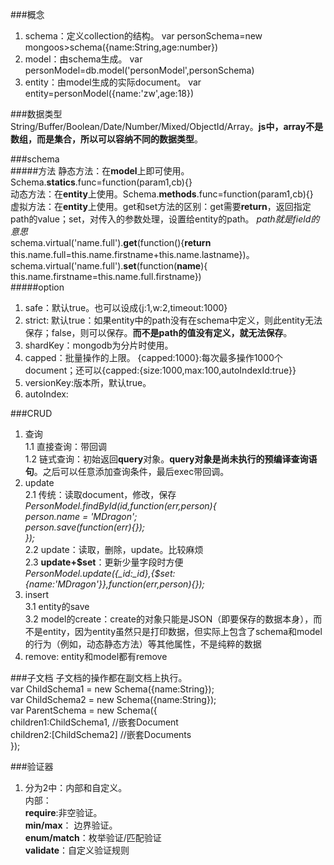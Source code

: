 ###概念  
1. schema：定义collection的结构。  var personSchema=new mongoos>schema({name:String,age:number})  
2. model：由schema生成。  var personModel=db.model('personModel',personSchema)    
3. entity：由model生成的实际document。  var entity=personModel({name:'zw',age:18})  

###数据类型  
String/Buffer/Boolean/Date/Number/Mixed/ObjectId/Array。**js中，array不是数组，而是集合，所以可以容纳不同的数据类型**。  

###schema  
#####方法
静态方法：在**model**上即可使用。 Schema.**statics**.func=function(param1,cb){}  
动态方法：在**entity**上使用。Schema.**methods**.func=function(param1,cb){}  
虚拟方法：在**entity**上使用。get和set方法的区别：get需要**return**，返回指定path的value；set，对传入的参数处理，设置给entity的path。 *path就是field的意思*  
schema.virtual('name.full').**get**(function(){**return** this.name.full=this.name.firstname+this.name.lastname})。 schema.virtual('name.full').**set**(function(**name**){ this.name.firstname=this.name.full.firstname})  
#####option  
1. safe：默认true。也可以设成{j:1,w:2,timeout:1000}    
2. strict: 默认true：如果entity中的path没有在schema中定义，则此entity无法保存；false，则可以保存。**而不是path的值没有定义，就无法保存**。     
3. shardKey：mongodb为分片时使用。  
4. capped：批量操作的上限。  {capped:1000}:每次最多操作1000个document；还可以{capped:{size:1000,max:100,autoIndexId:true}}   
5. versionKey:版本所，默认true。    
6. autoIndex:  

###CRUD
1. 查询  
   1.1 直接查询：带回调  
   1.2 链式查询：初始返回**query**对象。**query对象是尚未执行的预编译查询语句**。之后可以任意添加查询条件，最后exec带回调。  
2. update  
   2.1 传统：读取document，修改，保存
    *PersonModel.findById(id,function(err,person){  
      person.name = 'MDragon';  
      person.save(function(err){});  
    });*  
    2.2 update：读取，删除，update。比较麻烦     
    2.3 **update+$set**：更新少量字段时方便  
    *PersonModel.update({_id:_id},{$set:{name:'MDragon'}},function(err,person){});*  
3. insert  
    3.1 entity的save  
    3.2 model的create：create的对象只能是JSON（即要保存的数据本身），而不是entity，因为entity虽然只是打印数据，但实际上包含了schema和model的行为（例如，动态静态方法）等其他属性，不是纯粹的数据  
4. remove: entity和model都有remove  

###子文档
子文档的操作都在副文档上执行。  
    var ChildSchema1 = new Schema({name:String});  
    var ChildSchema2 = new Schema({name:String});  
    var ParentSchema = new Schema({  
      children1:ChildSchema1,   //嵌套Document  
      children2:[ChildSchema2]  //嵌套Documents  
    });  
    
###验证器
1. 分为2中：内部和自定义。  
   内部：  
      **require**:非空验证。  
      **min/max**： 边界验证。  
      **enum/match**：枚举验证/匹配验证  
      **validate**：自定义验证规则  
